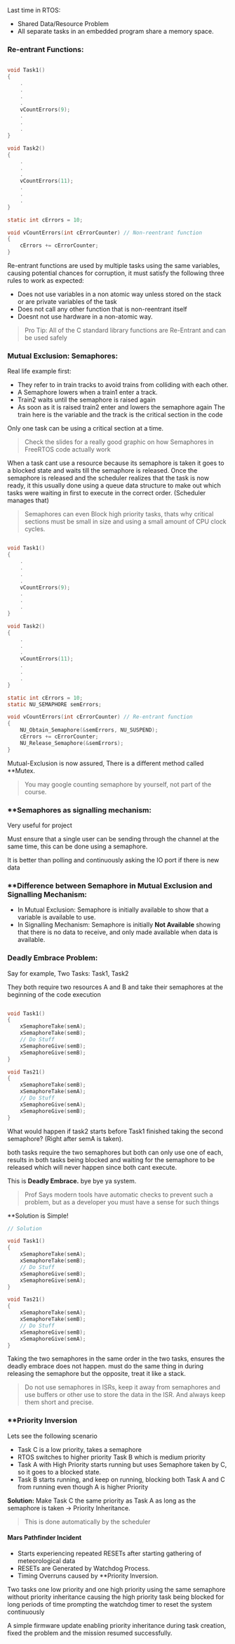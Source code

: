 Last time in RTOS:
- Shared Data/Resource Problem
- All separate tasks in an embedded program share a memory space.
### Re-entrant Functions:
```C

void Task1()
{
	.
	.
	.
	.
	vCountErrors(9);
	.
	.
	.
}

void Task2()
{
	.
	.
	.
	vCountErrors(11);
	.
	.
	.
}

static int cErrors = 10;

void vCountErrors(int cErrorCounter) // Non-reentrant function
{
	cErrors += cErrorCounter;
}
```

Re-entrant functions are used by multiple tasks using the same variables, causing potential chances for corruption, it must satisfy the following three rules to work as expected:
- Does not use variables in a non atomic way unless stored on the stack or are private variables of the task
- Does not call any other function that is non-reentrant itself
- Doesnt not use hardware in a non-atomic way.

> Pro Tip: All of the C standard library functions are Re-Entrant and can be used safely

### Mutual Exclusion: Semaphores:
Real life example first:
- They refer to in train tracks to avoid trains from colliding with each other.
- A Semaphore lowers when a train1 enter a track.
- Train2 waits until the semaphore is raised again
- As soon as it is raised train2 enter and lowers the semaphore again
The train here is the variable and the track is the critical section in the code

Only one task can be using a critical section at a time.

> Check the slides for a really good graphic on how Semaphores in FreeRTOS code actually work

When a task cant use a resource because its semaphore is taken it goes to a blocked state and waits till the semaphore is released.
Once the semaphore is released and the scheduler realizes that the task is now ready, it this usually done using a queue data structure to make out which tasks were waiting in first to execute in the correct order. (Scheduler manages that)

> Semaphores can even Block high priority tasks, thats why critical sections must be small in size and using a small amount of CPU clock cycles.

```C

void Task1()
{
	.
	.
	.
	.
	vCountErrors(9);
	.
	.
	.
}

void Task2()
{
	.
	.
	.
	vCountErrors(11);
	.
	.
	.
}

static int cErrors = 10;
static NU_SEMAPHORE semErrors;

void vCountErrors(int cErrorCounter) // Re-entrant function
{
	NU_Obtain_Semaphore(&semErrors, NU_SUSPEND);
	cErrors += cErrorCounter;
	NU_Release_Semaphore(&semErrors);
}
```

Mutual-Exclusion is now assured, There is a different method called **Mutex.

> You may google counting semaphore by yourself, not part of the course.

### **Semaphores as signalling mechanism:
Very useful for project

Must ensure that a single user can be sending through the channel at the same time, this can be done using a semaphore.

It is better than polling and continuously asking the IO port if there is new data

### **Difference between Semaphore in Mutual Exclusion and Signalling Mechanism:

- In Mutual Exclusion: Semaphore is initially available to show that a variable is available to use.
- In Signalling Mechanism: Semaphore is initially **Not Available** showing that there is no data to receive, and only made available when data is available.
### Deadly Embrace Problem:

Say for example, Two Tasks: Task1, Task2

They both require two resources A and B and take their semaphores at the beginning of the code execution

```C

void Task1()
{
	xSemaphoreTake(semA);
	xSemaphoreTake(semB);
	// Do Stuff
	xSemaphoreGive(semB);
	xSemaphoreGive(semB);
}

void Tas21()
{
	xSemaphoreTake(semB);
	xSemaphoreTake(semA);
	// Do Stuff
	xSemaphoreGive(semA);
	xSemaphoreGive(semB);
}
```

What would happen if task2 starts before Task1 finished taking the second semaphore?
(Right after semA is taken).

both tasks require the two semaphores but both can only use one of each, results in both tasks being blocked and waiting for the semaphore to be released which will never happen since both cant execute.

This is **Deadly Embrace.** bye bye ya system.

>Prof Says modern tools have automatic checks to prevent such a problem, but as a developer you must have a sense for such things

**Solution is Simple!

```C
// Solution

void Task1()
{
	xSemaphoreTake(semA);
	xSemaphoreTake(semB);
	// Do Stuff
	xSemaphoreGive(semB);
	xSemaphoreGive(semA);
}

void Tas21()
{
	xSemaphoreTake(semA);
	xSemaphoreTake(semB);
	// Do Stuff
	xSemaphoreGive(semB);
	xSemaphoreGive(semA);
}
```

Taking the two semaphores in the same order in the two tasks, ensures the deadly embrace does not happen. must do the same thing in during releasing the semaphore but the opposite, treat it like a stack.

> Do not use semaphores in ISRs, keep it away from semaphores and use buffers or other use to store the data in the ISR.
> And always keep them short and precise.


### **Priority Inversion

Lets see the following scenario

- Task C is a low priority, takes a semaphore
- RTOS switches to higher priority Task B which is medium priority
- Task A with High Priority starts running but uses Semaphore taken by C, so it goes to a blocked state.
- Task B starts running, and keep on running, blocking both Task A and C from running even though A is higher Priority

**Solution:** Make Task C the same priority as Task A as long as the semaphore is taken -> Priority Inheritance.

> This is done automatically by the scheduler

#### Mars Pathfinder Incident

- Starts experiencing repeated RESETs after starting gathering of meteorological data
- RESETs are Generated by Watchdog Process.
- Timing Overruns caused by **Priority Inversion.

Two tasks one low priority and one high priority using the same semaphore without priority inheritance causing the high priority task being blocked for long periods of time prompting the watchdog timer to reset the system continuously

A simple firmware update enabling priority inheritance during task creation, fixed the problem and the mission resumed successfully.
